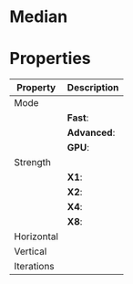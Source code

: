 # Median


# Properties


| Property | Description| 
| -------- | -----------|
| Mode |  |
| | **Fast**: <desc> |
| | **Advanced**: <desc> |
| | **GPU**: <desc> |
| Strength |  |
| | **X1**: <desc> |
| | **X2**: <desc> |
| | **X4**: <desc> |
| | **X8**: <desc> |
| Horizontal |  |
| Vertical |  |
| Iterations |  |





